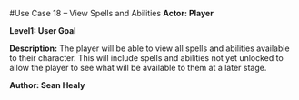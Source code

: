 #Use Case 18 – View Spells and Abilities
**Actor: Player**

**Level1: User Goal**

**Description:** The player will be able to view all spells and abilities available to their character. This will include spells and abilities not yet unlocked to allow the player to see what will be available to them at a later stage.

**Author: Sean Healy**

